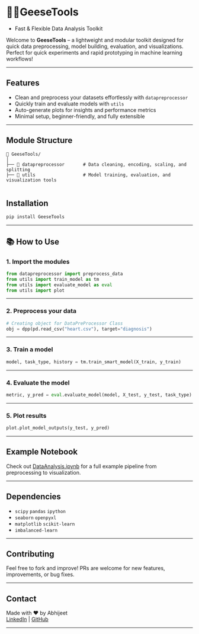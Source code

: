 # 🪿🪿GeeseTools
- Fast & Flexible Data Analysis Toolkit

Welcome to **GeeseTools** – a lightweight and modular toolkit designed for quick data preprocessing, model building, evaluation, and visualizations. Perfect for quick experiments and rapid prototyping in machine learning workflows!

---

## Features

- Clean and preprocess your datasets effortlessly with `datapreprocessor`
- Quickly train and evaluate models with `utils`
- Auto-generate plots for insights and performance metrics
- Minimal setup, beginner-friendly, and fully extensible

---

## Module Structure

```
📁 GeeseTools/
│
├── 📁 datapreprocessor       # Data cleaning, encoding, scaling, and splitting
├── 📁 utils                  # Model training, evaluation, and visualization tools


```

##  Installation


```bash
pip install GeeseTools
```

---

## 📚 How to Use

### 1. Import the modules

```python
from datapreprocessor import preprocess_data
from utils import train_model as tm
from utils import evaluate_model as eval
from utils import plot
```

---

### 2. Preprocess your data

```python
# Creating object for DataPreProcessor Class
obj = dpp(pd.read_csv("heart.csv"), target="diagnosis")
```

---

### 3. Train a model

```python
model, task_type, history = tm.train_smart_model(X_train, y_train)
```

---

### 4. Evaluate the model

```python
metric, y_pred = eval.evaluate_model(model, X_test, y_test, task_type)
```

---

### 5. Plot results

```python
plot.plot_model_outputs(y_test, y_pred)
```

---

##  Example Notebook

Check out [DataAnalysis.ipynb](https://github.com/Abhijeet-Real/DataPreProcessor/blob/main/DataAnalysis.ipynb)  for a full example pipeline from preprocessing to visualization.

---

##  Dependencies

- `scipy` `pandas` `ipython`
- `seaborn` `openpyxl`
- `matplotlib` `scikit-learn`
- `imbalanced-learn`

---

## Contributing

Feel free to fork and improve! PRs are welcome for new features, improvements, or bug fixes.

---

## Contact

Made with ❤️ by Abhijeet  
[LinkedIn](https://www.linkedin.com/in/abhijeet-099670300/) | [GitHub](https://github.com/Abhijeet-Real/)

---